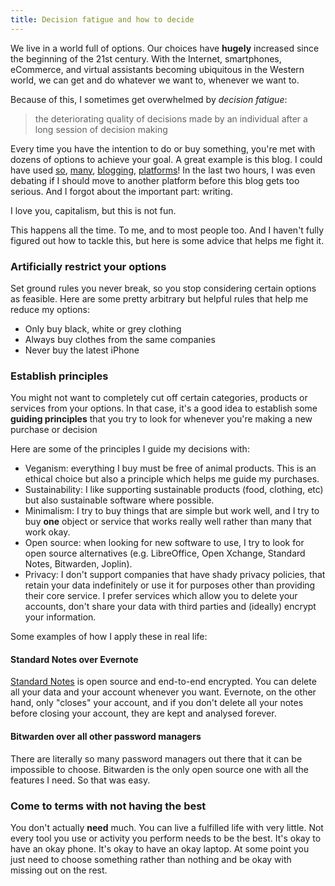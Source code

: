 ```yaml
---
title: Decision fatigue and how to decide
---
```


We live in a world full of options. Our choices have **hugely** increased since the beginning of the 21st century. With the Internet, smartphones, eCommerce, and virtual assistants becoming ubiquitous in the Western world, we can get and do whatever we want to, whenever we want to.

Because of this, I sometimes get overwhelmed by _decision fatigue_:

> the deteriorating quality of decisions made by an individual after a long session of decision making

Every time you have the intention to do or buy something, you're met with dozens of options to achieve your goal. A great example is this blog. I could have used [so](https://wordpress.org/), [many](https://ghost.org/), [blogging](https://write.as/), [platforms](https://jekyllrb.com/)! In the last two hours, I was even debating if I should move to another platform before this blog gets too serious. And I forgot about the important part: writing.

I love you, capitalism, but this is not fun.

This happens all the time. To me, and to most people too. And I haven't fully figured out how to tackle this, but here is some advice that helps me fight it.

### Artificially restrict your options

Set ground rules you never break, so you stop considering certain options as feasible. Here are some pretty arbitrary but helpful rules that help me reduce my options:

- Only buy black, white or grey clothing
- Always buy clothes from the same companies
- Never buy the latest iPhone

### Establish principles

You might not want to completely cut off certain categories, products or services from your options. In that case, it's a good idea to establish some **guiding principles** that you try to look for whenever you're making a new purchase or decision

Here are some of the principles I guide my decisions with:

- Veganism: everything I buy must be free of animal products. This is an ethical choice but also a principle which helps me guide my purchases.
- Sustainability: I like supporting sustainable products (food, clothing, etc) but also sustainable software where possible.
- Minimalism: I try to buy things that are simple but work well, and I try to buy **one** object or service that works really well rather than many that work okay.
- Open source: when looking for new software to use, I try to look for open source alternatives (e.g. LibreOffice, Open Xchange, Standard Notes, Bitwarden, Joplin).
- Privacy: I don't support companies that have shady privacy policies, that retain your data indefinitely or use it for purposes other than providing their core service. I prefer services which allow you to delete your accounts, don't share your data with third parties and (ideally) encrypt your information.

Some examples of how I apply these in real life:

#### Standard Notes over Evernote

[Standard Notes](https://standardnotes.org/?s=kl3a33n9) is open source and end-to-end encrypted. You can delete all your data and your account whenever you want. Evernote, on the other hand, only "closes" your account, and if you don't delete all your notes before closing your account, they are kept and analysed forever.

#### Bitwarden over all other password managers

There are literally so many password managers out there that it can be impossible to choose. Bitwarden is the only open source one with all the features I need. So that was easy.

### Come to terms with not having the best

You don't actually **need** much. You can live a fulfilled life with very little. Not every tool you use or activity you perform needs to be the best. It's okay to have an okay phone. It's okay to have an okay laptop. At some point you just need to choose something rather than nothing and be okay with missing out on the rest.

<!--emailsub-->
